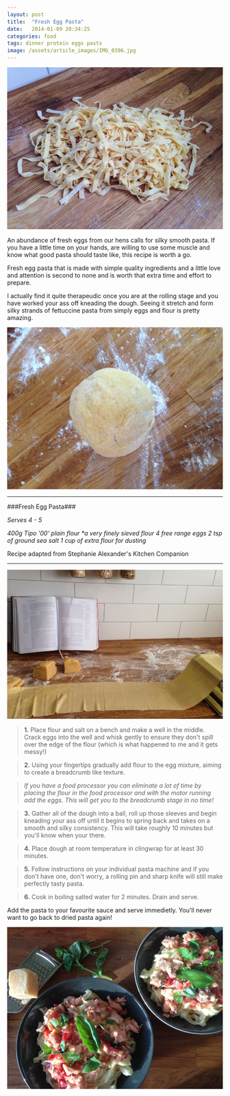 ```yaml
---
layout: post
title:  "Fresh Egg Pasta"
date:   2014-01-09 20:34:25
categories: food
tags: dinner protein eggs pasts
image: /assets/article_images/IMG_0396.jpg
---
```


![](/assets/article_images/IMG_0396.jpg)

An abundance of fresh eggs from our hens calls for silky smooth pasta. If you have a little time on your hands, are willing to  use some muscle and know what good pasta should taste like, this recipe is worth a go. 

Fresh egg pasta that is made with simple quality ingredients and a little love and attention is second to none and is worth that extra time and effort to prepare. 

I actually find it quite therapeudic once you are at the rolling stage and you have worked your ass off kneading the dough. Seeing it stretch and form silky strands of fettuccine pasta from simply eggs and flour is pretty amazing. 

![](/assets/article_images/IMG_0364-2.jpg)

***

###Fresh Egg Pasta###

_Serves 4 - 5_ 

_400g Tipo '00’ plain flour *a very finely sieved flour 
4 free range eggs 
2 tsp of ground sea salt
1 cup of extra flour for dusting_

Recipe adapted from Stephanie Alexander's Kitchen Companion
***
![](/assets/article_images/IMG_0389.jpg)

>**1.** Place flour and salt on a bench and make a well in the middle. Crack eggs into the well and whisk gently to ensure they don't spill over the edge of the flour (which is what happened to me and it gets messy!)

>**2.** Using your fingertips gradually add flour to the egg mixture, aiming to create a breadcrumb like texture. 

>_If you have a food processor you can eliminate a lot of time by placing the flour in the food processor and with the motor running add the eggs. This will get you to the breadcrumb stage in no time!_ 

>**3.** Gather all of the dough into a ball, roll up those sleeves and begin kneading your ass off until it begins to spring back and takes on a smooth and silky consistency. This will take roughly 10 minutes but you'll know when your there.

>**4.** Place dough at room temperature in clingwrap for at least 30 minutes. 

>**5.** Follow instructions on your individual pasta machine and if you don't have one, don't worry, a rolling pin and sharp knife will still make perfectly tasty pasta.

>**6.** Cook in boiling salted water for 2 minutes. Drain and serve. 

Add the pasta to your favourite sauce and serve immedietly. You'll never want to go back to dried pasta again! 

![](/assets/article_images/IMG_0431-2.jpg)


